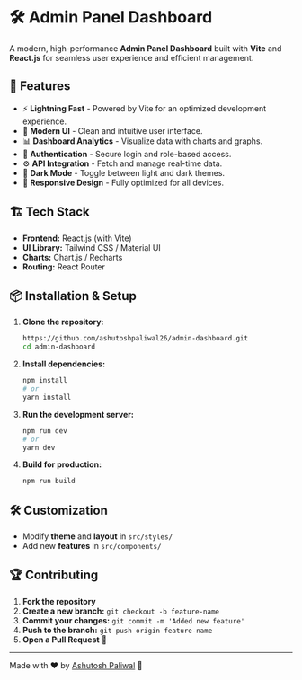 # 🛠️ Admin Panel Dashboard

A modern, high-performance **Admin Panel Dashboard** built with **Vite** and **React.js** for seamless user experience and efficient management.

## 🚀 Features

- ⚡ **Lightning Fast** - Powered by Vite for an optimized development experience.
- 🎨 **Modern UI** - Clean and intuitive user interface.
- 📊 **Dashboard Analytics** - Visualize data with charts and graphs.
- 🔐 **Authentication** - Secure login and role-based access.
- ⚙️ **API Integration** - Fetch and manage real-time data.
- 🌙 **Dark Mode** - Toggle between light and dark themes.
- 📱 **Responsive Design** - Fully optimized for all devices.

## 🏗️ Tech Stack

- **Frontend:** React.js (with Vite)
- **UI Library:** Tailwind CSS / Material UI
- **Charts:** Chart.js / Recharts
- **Routing:** React Router

## 📦 Installation & Setup

1. **Clone the repository:**
   ```sh
   https://github.com/ashutoshpaliwal26/admin-dashboard.git
   cd admin-dashboard
   ```

2. **Install dependencies:**
   ```sh
   npm install
   # or
   yarn install
   ```

3. **Run the development server:**
   ```sh
   npm run dev
   # or
   yarn dev
   ```

4. **Build for production:**
   ```sh
   npm run build
   ```


## 🛠️ Customization

- Modify **theme** and **layout** in `src/styles/`
- Add new **features** in `src/components/`

## 🏆 Contributing

1. **Fork the repository**
2. **Create a new branch:** `git checkout -b feature-name`
3. **Commit your changes:** `git commit -m 'Added new feature'`
4. **Push to the branch:** `git push origin feature-name`
5. **Open a Pull Request** 🚀


---

Made with ❤️ by [Ashutosh Paliwal](https://github.com/ashutoshpaliwal26) 🚀

